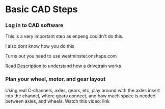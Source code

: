 # Basic CAD Steps
### Log in to CAD software
This is a very important step as enpeng couldn't do this. 

I also dont know how you do this

Turns out you need to use westminster.onshape.com

Read [Description](Description.md) to understand how a drivetrain works

### Plan your wheel, motor, and gear layout
Using real C-channels, axles, gears, etc, play around with the axles insert into the channel, where gears connect, and how much space is needed between axles, and wheels.
Watch this video: link

